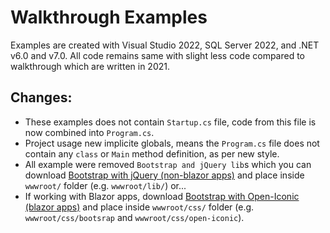 # Walkthrough Examples

Examples are created with Visual Studio 2022, SQL Server 2022, and .NET v6.0 and
v7.0. All code remains same with slight less code compared to walkthrough which
are written in 2021.

## Changes:

- These examples does not contain `Startup.cs` file, code from this file is now
  combined into `Program.cs`.
- Project usage new implicite globals, means the `Program.cs` file does not
  contain any `class` or `Main` method definition, as per new style.
- All example were removed `Bootstrap and jQuery lib`s which you can download
  [Bootstrap with jQuery (non-blazor apps)](../resources/bootstrap-jquery.zip) and
  place inside `wwwroot/` folder (e.g. `wwwroot/lib/`) or...
- If working with Blazor apps, download
  [Bootstrap with Open-Iconic (blazor apps)](../resources/bootstrap-iconic.zip)
  and place inside `wwwroot/css/` folder (e.g. `wwwroot/css/bootsrap`
  and `wwwroot/css/open-iconic`).

